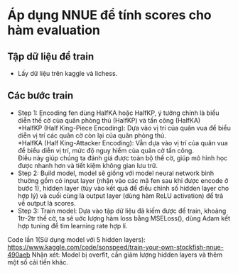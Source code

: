 # Áp dụng NNUE để tính scores cho hàm evaluation 
## Tập dữ liệu để train
- Lấy dữ liệu trên kaggle và lichess.
## Các bước train
- Step 1: Encoding fen dùng HalfKA hoặc HalfKP, ý tưởng chính là biểu diễn thế cờ của quân phòng thủ (HalfKP) và tấn công (HalfKA)  
*HalfKP (Half King-Piece Encoding): Dựa vào vị trí của quân vua để biểu diễn vị trí các quân cờ còn lại của quân phòng thủ.  
*HalfKA (Half King-Attacker Encoding): Vẫn dựa vào vị trí của quân vua để biểu diễn vị trí, mức độ nguy hiểm của quân cờ tấn công.  
Điều này giúp chúng ta đánh giá được toàn bộ thế cờ, giúp mô hình học được nhanh hơn và tiết kiệm không gian lưu trữ.
- Step 2: Build model, model sẽ giống với model neural network bình thuờng gồm có input layer (nhận vào các mã fen sau khi được encode ở bước 1), hidden layer (tùy vào kết quả để điều chỉnh số hidden layer cho hợp lý) và cuối cùng là output layer (dùng hàm ReLU activation) để trả về output là scores.
- Step 3: Train model: Dựa vào tập dữ liệu đã kiếm được để train, khoảng 1tr-2tr thế cờ, ta sẽ uớc lượng hàm loss bằng MSELoss(), dùng Adam kết hợp tuning để tìm learning rate hợp lí.

Code lần 1(Sử dụng model với 5 hidden layers): https://www.kaggle.com/code/sonspeed/train-your-own-stockfish-nnue-490aeb
Nhận xét: Model bị overfit, cần giảm lượng hidden layers và thêm một số cải tiến khác.